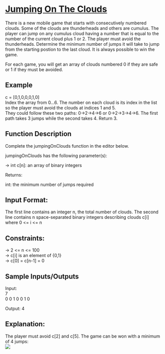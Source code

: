 # <a href="https://www.hackerrank.com/challenges/jumping-on-the-clouds/problem?h_l=interview&playlist_slugs%5B%5D=interview-preparation-kit&playlist_slugs%5B%5D=warmup">Jumping On The Clouds</a>

There is a new mobile game that starts with consecutively numbered clouds. Some of the clouds are thunderheads and others are cumulus. The player can jump on any cumulus cloud having a number that is equal to the number of the current cloud plus 1 or 2. The player must avoid the thunderheads. Determine the minimum number of jumps it will take to jump from the starting postion to the last cloud. It is always possible to win the game.

For each game, you will get an array of clouds numbered 0 if they are safe or 1 if they must be avoided.
## Example
c = [0,1,0,0,0,1,0] <br>
Index the array from 0...6. The number on each cloud is its index in the list so the player must avoid the clouds at indices 1 and 5. <br>
They could follow these two paths: 0->2->4->6 or 0->2->3->4->6. The first path takes 3 jumps while the second takes 4. Return 3.

## Function Description
Complete the jumpingOnClouds function in the editor below. <br>

jumpingOnClouds has the following parameter(s): <br>

-> int c[n]: an array of binary integers <br>

Returns:  <br>

int: the minimum number of jumps required <br>

## Input Format:
The first line contains an integer n, the total number of clouds. The second line contains n space-separated binary integers describing clouds c[i] where 0 <= i <= n

## Constraints:
-> 2 <= n <= 100 <br>
-> c[i] is an element of {0,1} <br>
-> c[0] = c[n-1] = 0 <br>

## Sample Inputs/Outputs
Input: <br>
7 <br>
0 0 1 0 0 1 0<br>

Output: 
4

## Explanation:
The player must avoid c[2] and c[5]. The game can be won with a minimum of 4 jumps: <br>
<img src="https://s3.amazonaws.com/hr-challenge-images/20832/1461134731-c258160d15-jump2.png"/>
